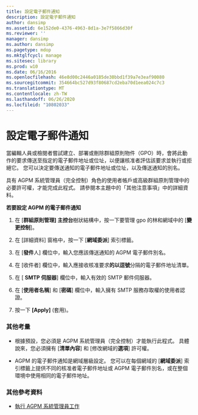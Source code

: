 ```yaml
---
title: 設定電子郵件通知
description: 設定電子郵件通知
author: dansimp
ms.assetid: 6e152de0-4376-4963-8d1a-3e7f5866d30f
ms.reviewer: ''
manager: dansimp
ms.author: dansimp
ms.pagetype: mdop
ms.mktglfcycl: manage
ms.sitesec: library
ms.prod: w10
ms.date: 06/16/2016
ms.openlocfilehash: 46e8d00c2446a0185de30bbd1f39a7e3eaf90080
ms.sourcegitcommit: 354664bc527d93f80687cd2eba70d1eea024c7c3
ms.translationtype: MT
ms.contentlocale: zh-TW
ms.lasthandoff: 06/26/2020
ms.locfileid: "10802033"
---
```

# 設定電子郵件通知


當編輯人員或檢閱者嘗試建立、部署或刪除群組原則物件（GPO）時，會將此動作的要求傳送至指定的電子郵件地址或位址，以便讓核准者評估該要求並執行或拒絕它。 您可以決定要傳送通知的電子郵件地址或位址，以及傳送通知的別名。

具有 AGPM 系統管理員（完全控制）角色的使用者帳戶或高級群組原則管理中的必要許可權，才能完成此程式。 請參閱本主題中的「其他注意事項」中的詳細資料。

**若要設定 AGPM 的電子郵件通知**

1.  在 [**群組原則管理] 主控台**樹狀結構中，按一下要管理 gpo 的林和網域中的 [**變更控制**]。

2.  在 [詳細資料] 窗格中，按一下 [**網域委派**] 索引標籤。

3.  在 [**發件**人] 欄位中，輸入您應該傳送通知的 AGPM 電子郵件別名。

4.  在 [收件者] 欄位中，輸入應接收核准要求**的以逗號**分隔的電子郵件地址清單。

5.  在 [ **SMTP 伺服器**] 欄位中，輸入有效的 SMTP 郵件伺服器。

6.  在 [**使用者名稱**] 和 [**密碼**] 欄位中，輸入擁有 SMTP 服務存取權的使用者認證。

7.  按一下 **\[Apply\]** (套用)。

### 其他考量

-   根據預設，您必須是 AGPM 系統管理員（完全控制）才能執行此程式。 具體說來，您必須擁有 [**清單內容**] 和 [修改網域的**選項**] 許可權。

-   AGPM 的電子郵件通知是網域層級設定。 您可以在每個網域的 [**網域委派**] 索引標籤上提供不同的核准者電子郵件地址或 AGPM 電子郵件別名，或在整個環境中使用相同的電子郵件地址。

### 其他參考資料

-   [執行 AGPM 系統管理員工作](performing-agpm-administrator-tasks.md)

 

 





